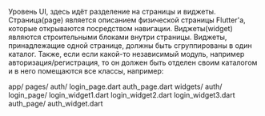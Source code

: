 Уровень UI, здесь идёт разделение на страницы и виджеты. Страница(page) является описанием физической страницы Flutter'а, которые открываются посредством навигации. Виджеты(widget) являются строительными блоками внутри страницы. Виджеты, принадлежащие одной странице, должны быть сгруппированы в один каталог. Также, если если какой-то независимый модуль, например авторизация/регистрация, то он должен быть отделен своим каталогом и в него помещаются все классы, например:

app/ pages/ auth/ login_page.dart auth_page.dart widgets/ auth/ login_page/ login_widget1.dart login_widget2.dart login_widget3.dart auth_page/ auth_widget.dart